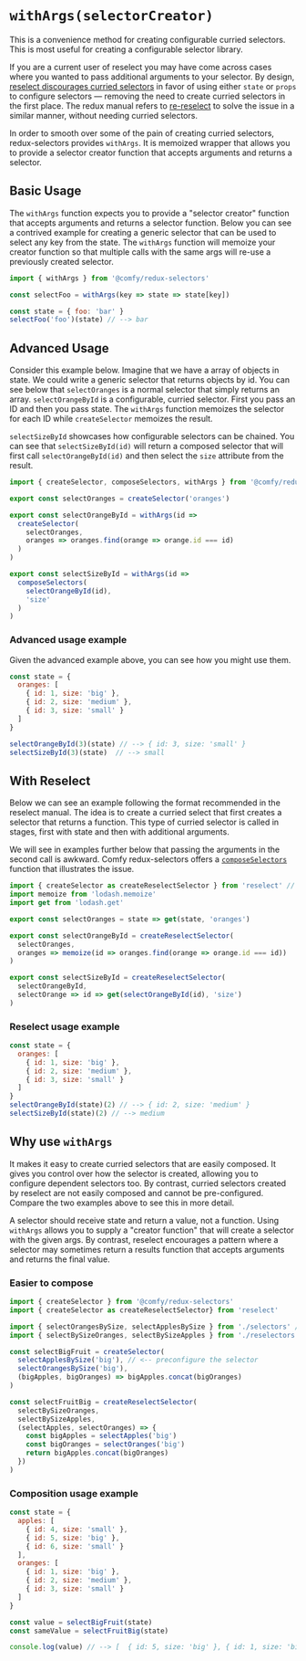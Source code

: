 # `withArgs(selectorCreator)`

This is a convenience method for creating configurable curried selectors. This is most useful for creating a configurable selector library.

If you are a current user of reselect you may have come across cases where you wanted to pass additional arguments to your selector. By design, [reselect discourages curried selectors](https://github.com/reactjs/reselect#q-how-do-i-create-a-selector-that-takes-an-argument) in favor of using either `state` or `props` to configure selectors &mdash; removing the need to create curried selectors in the first place. The redux manual refers to [re-reselect](https://github.com/toomuchdesign/re-reselect) to solve the issue in a similar manner, without needing curried selectors.

In order to smooth over some of the pain of creating curried selectors, redux-selectors provides `withArgs`. It is memoized wrapper that allows you to provide a selector creator function that accepts arguments and returns a selector.

## Basic Usage

The `withArgs` function expects you to provide a "selector creator" function that accepts arguments and returns a selector function. Below you can see a contrived example for creating a generic selector that can be used to select any key from the state. The `withArgs` function will memoize your creator function so that multiple calls with the same args will re-use a previously created selector.

```js
import { withArgs } from '@comfy/redux-selectors'

const selectFoo = withArgs(key => state => state[key])

const state = { foo: 'bar' }
selectFoo('foo')(state) // --> bar
```

## Advanced Usage

Consider this example below. Imagine that we have a array of objects in state. We could write a generic selector that returns objects by id. You can see below that `selectOranges` is a normal selector that simply returns an array. `selectOrangeById` is a configurable, curried selector. First you pass an ID and then you pass state. The `withArgs` function memoizes the selector for each ID while `createSelector` memoizes the result.

`selectSizeById` showcases how configurable selectors can be chained. You can see that `selectSizeById(id)` will return a composed selector that will first call `selectOrangeById(id)` and then select the `size` attribute from the result.

```js
import { createSelector, composeSelectors, withArgs } from '@comfy/redux-selectors'

export const selectOranges = createSelector('oranges')

export const selectOrangeById = withArgs(id =>
  createSelector(
    selectOranges,
    oranges => oranges.find(orange => orange.id === id)
  )
)

export const selectSizeById = withArgs(id =>
  composeSelectors(
    selectOrangeById(id),
    'size'
  )
)
```

### Advanced usage example

Given the advanced example above, you can see how you might use them.

```js
const state = {
  oranges: [
    { id: 1, size: 'big' },
    { id: 2, size: 'medium' },
    { id: 3, size: 'small' }
  ]
}

selectOrangeById(3)(state) // --> { id: 3, size: 'small' }
selectSizeById(3)(state)  // --> small
```

## With Reselect

Below we can see an example following the format recommended in the reselect manual. The idea is to create a curried select that first creates a selector that returns a function. This type of curried selector is called in stages, first with state and then with additional arguments.

We will see in examples further below that passing the arguments in the second call is awkward. Comfy redux-selectors offers a [`composeSelectors`](./composeSelectors.md) function that illustrates the issue.

```js
import { createSelector as createReselectSelector } from 'reselect' // <-- using reselect
import memoize from 'lodash.memoize'
import get from 'lodash.get'

export const selectOranges = state => get(state, 'oranges')

export const selectOrangeById = createReselectSelector(
  selectOranges,
  oranges => memoize(id => oranges.find(orange => orange.id === id))
)

export const selectSizeById = createReselectSelector(
  selectOrangeById,
  selectOrange => id => get(selectOrangeById(id), 'size')
)
```

### Reselect usage example

```js
const state = {
  oranges: [
    { id: 1, size: 'big' },
    { id: 2, size: 'medium' },
    { id: 3, size: 'small' }
  ]
}
selectOrangeById(state)(2) // --> { id: 2, size: 'medium' }
selectSizeById(state)(2) // --> medium
```

## Why use `withArgs`

It makes it easy to create curried selectors that are easily composed. It gives you control over how the selector is created, allowing you to configure dependent selectors too. By contrast, curried selectors created by reselect are not easily composed and cannot be pre-configured. Compare the two examples above to see this in more detail.

A selector should receive state and return a value, not a function. Using `withArgs` allows you to supply a "creator function" that will create a selector with the given args. By contrast, reselect encourages a pattern where a selector may sometimes return a results function that accepts arguments and returns the final value.

### Easier to compose

```js
import { createSelector } from '@comfy/redux-selectors'
import { createSelector as createReselectSelector} from 'reselect'

import { selectOrangesBySize, selectApplesBySize } from './selectors' // <-- args first
import { selectBySizeOranges, selectBySizeApples } from './reselectors' // <-- state first

const selectBigFruit = createSelector(
  selectApplesBySize('big'), // <-- preconfigure the selector
  selectOrangesBySize('big'),
  (bigApples, bigOranges) => bigApples.concat(bigOranges)
)

const selectFruitBig = createReselectSelector(
  selectBySizeOranges,
  selectBySizeApples,
  (selectApples, selectOranges) => {
    const bigApples = selectApples('big')
    const bigOranges = selectOranges('big')
    return bigApples.concat(bigOranges)
  })
)
```

### Composition usage example

```js
const state = {
  apples: [
    { id: 4, size: 'small' },
    { id: 5, size: 'big' },
    { id: 6, size: 'small' }
  ],
  oranges: [
    { id: 1, size: 'big' },
    { id: 2, size: 'medium' },
    { id: 3, size: 'small' }
  ]
}

const value = selectBigFruit(state)
const sameValue = selectFruitBig(state)

console.log(value) // --> [  { id: 5, size: 'big' }, { id: 1, size: 'big' }]
```
